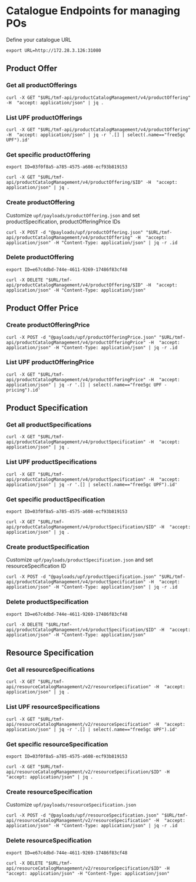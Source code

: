 # Catalogue Endpoints for managing POs

Define your catalogue URL

```
export URL=http://172.28.3.126:31080
```

## Product Offer

### Get all productOfferings

```
curl -X GET "$URL/tmf-api/productCatalogManagement/v4/productOffering" -H  "accept: application/json" | jq .
```

### List UPF productOfferings

```
curl -X GET "$URL/tmf-api/productCatalogManagement/v4/productOffering" -H  "accept: application/json" | jq -r '.[] | select(.name=="free5gc UPF").id'
```

### Get specific productOffering

```
export ID=03f0f8a5-a785-4575-a608-ecf93b819153
```

```
curl -X GET "$URL/tmf-api/productCatalogManagement/v4/productOffering/$ID" -H  "accept: application/json" | jq .
```

### Create productOffering

Customize `upf/payloads/productOffering.json` and set productSpecification, productOfferingPrice IDs

```
curl -X POST -d "@payloads/upf/productOffering.json" "$URL/tmf-api/productCatalogManagement/v4/productOffering" -H  "accept: application/json" -H "Content-Type: application/json" | jq -r .id
```

### Delete productOffering

```
export ID=e67c4dbd-744e-4611-9269-17486f83cf48
```

```
curl -X DELETE "$URL/tmf-api/productCatalogManagement/v4/productOffering/$ID" -H  "accept: application/json" -H "Content-Type: application/json"
```

## Product Offer Price

### Create productOfferingPrice

```
curl -X POST -d "@payloads/upf/productOfferingPrice.json" "$URL/tmf-api/productCatalogManagement/v4/productOfferingPrice" -H  "accept: application/json" -H "Content-Type: application/json" | jq -r .id
```

### List UPF productOfferingPrice

```
curl -X GET "$URL/tmf-api/productCatalogManagement/v4/productOfferingPrice" -H  "accept: application/json" | jq -r '.[] | select(.name=="free5gc UPF - pricing").id'
```


## Product Specification

### Get all productSpecifications

```
curl -X GET "$URL/tmf-api/productCatalogManagement/v4/productSpecification" -H  "accept: application/json" | jq .
```

### List UPF productSpecifications

```
curl -X GET "$URL/tmf-api/productCatalogManagement/v4/productSpecification" -H  "accept: application/json" | jq -r '.[] | select(.name=="free5gc UPF").id'
```


### Get specific productSpecification

```
export ID=03f0f8a5-a785-4575-a608-ecf93b819153
```

```
curl -X GET "$URL/tmf-api/productCatalogManagement/v4/productSpecification/$ID" -H  "accept: application/json" | jq .
```

### Create productSpecification

Customize `upf/payloads/productSpecification.json` and set resourceSpecification ID

```
curl -X POST -d "@payloads/upf/productSpecification.json" "$URL/tmf-api/productCatalogManagement/v4/productSpecification" -H  "accept: application/json" -H "Content-Type: application/json" | jq -r .id
```

### Delete productSpecification

```
export ID=e67c4dbd-744e-4611-9269-17486f83cf48
```

```
curl -X DELETE "$URL/tmf-api/productCatalogManagement/v4/productSpecification/$ID" -H  "accept: application/json" -H "Content-Type: application/json"
```

## Resource Specification

### Get all resourceSpecifications

```
curl -X GET "$URL/tmf-api/resourceCatalogManagement/v2/resourceSpecification" -H  "accept: application/json" | jq .
```

### List UPF resourceSpecifications

```
curl -X GET "$URL/tmf-api/resourceCatalogManagement/v2/resourceSpecification" -H  "accept: application/json" | jq -r '.[] | select(.name=="free5gc UPF").id'
```

### Get specific resourceSpecification

```
export ID=03f0f8a5-a785-4575-a608-ecf93b819153
```

```
curl -X GET "$URL/tmf-api/resourceCatalogManagement/v2/resourceSpecification/$ID" -H  "accept: application/json" | jq .
```

### Create resourceSpecification

Customize `upf/payloads/resourceSpecification.json`

```
curl -X POST -d "@payloads/upf/resourceSpecification.json" "$URL/tmf-api/resourceCatalogManagement/v2/resourceSpecification" -H  "accept: application/json" -H "Content-Type: application/json" | jq -r .id
```

### Delete resourceSpecification

```
export ID=e67c4dbd-744e-4611-9269-17486f83cf48
```

```
curl -X DELETE "$URL/tmf-api/resourceCatalogManagement/v2/resourceSpecification/$ID" -H  "accept: application/json" -H "Content-Type: application/json"
```
